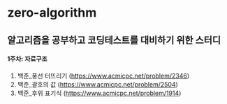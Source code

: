 # zero-algorithm
## 알고리즘을 공부하고 코딩테스트를 대비하기 위한 스터디

#### 1주차: 자료구조
1. 백준_풍선 터뜨리기 (https://www.acmicpc.net/problem/2346)
2. 백준_괄호의 값 (https://www.acmicpc.net/problem/2504)
3. 백준_후위 표기식 (https://www.acmicpc.net/problem/1914)
